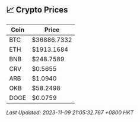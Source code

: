 ## 📈 Crypto Prices

| Coin | Price |
| ---- | ----- |
| BTC | $36886.7332 |
| ETH | $1913.1684 |
| BNB | $248.7589 |
| CRV | $0.5655 |
| ARB | $1.0940 |
| OKB | $58.2498 |
| DOGE | $0.0759 |

_Last Updated: 2023-11-09 21:05:32.767 +0800 HKT_